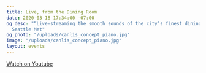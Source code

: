 ```yaml
---
title: Live, from the Dining Room
date: 2020-03-18 17:34:00 -07:00
og_desc: "“Live-streaming the smooth sounds of the city’s finest dining room…”  -
  Seattle Met"
og_photo: "/uploads/canlis_concept_piano.jpg"
image: "/uploads/canlis_concept_piano.jpg"
layout: events
---
```


<div class="EventsButton mt1 mb10">
  <a class="Caption" href="https://youtu.be/o3p1pXxV7rM">
    Watch on Youtube
  </a>
</div>
